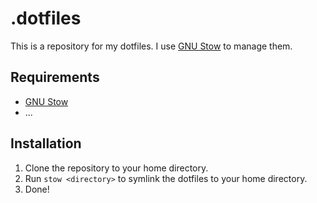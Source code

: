 # .dotfiles
This is a repository for my dotfiles. I use [GNU Stow](https://www.gnu.org/software/stow/) to manage them.

## Requirements
- [GNU Stow](https://www.gnu.org/software/stow/)
- ...


## Installation
1. Clone the repository to your home directory.
2. Run `stow <directory>` to symlink the dotfiles to your home directory.
3. Done!
